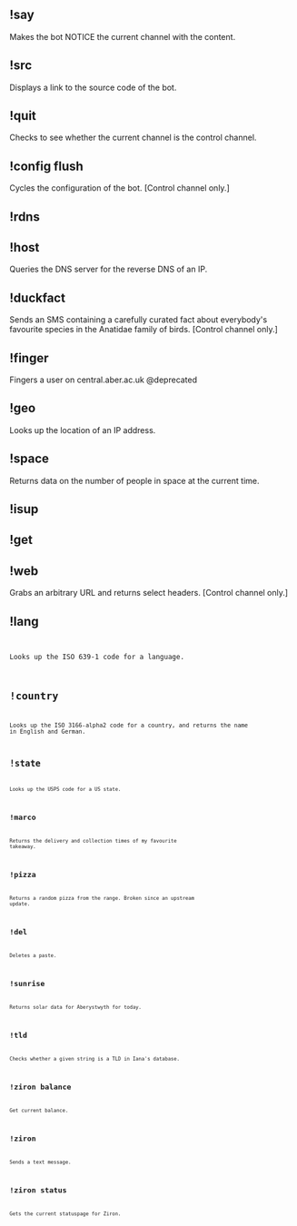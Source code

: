 ## !say <text>
   Makes the bot NOTICE the current channel with the content.
## !src
   Displays a link to the source code of the bot.
## !quit
   Checks to see whether the current channel is the control channel.
## !config flush
   Cycles the configuration of the bot. [Control channel only.]
## !rdns <ip address>
## !host <ip address>
   Queries the DNS server for the reverse DNS of an IP.
## !duckfact
   Sends an SMS containing a carefully curated fact about everybody's
   favourite species in the Anatidae family of birds.
   [Control channel only.]
## !finger <username>
   Fingers a user on central.aber.ac.uk
   @deprecated
## !geo <ip address>
   Looks up the location of an IP address.
## !space
   Returns data on the number of people in space at the current time.
## !isup <url>
## !get <url>
## !web <url>
   Grabs an arbitrary URL and returns select headers.
   [Control channel only.]
## !lang <code>
   Looks up the ISO 639-1 code for a language.
## !country <code>
   Looks up the ISO 3166-alpha2 code for a country, and returns
   the name in English and German.
## !state <code>
   Looks up the USPS code for a US state.
## !marco
   Returns the delivery and collection times of my favourite takeaway.
## !pizza
   Returns a random pizza from the range.
   Broken since an upstream update.
## !del <slug>
   Deletes a paste.
## !sunrise
   Returns solar data for Aberystwyth for today.
## !tld <tld>
   Checks whether a given string is a TLD in Iana's database.
## !ziron balance
   Get current balance.
## !ziron <recipient> <message>
   Sends a text message.
## !ziron status
   Gets the current statuspage for Ziron.
